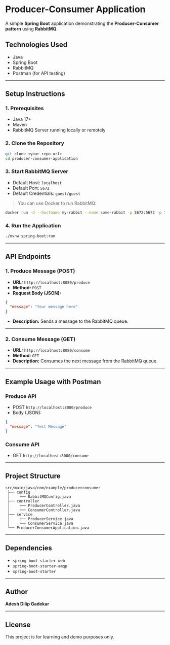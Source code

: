 # Producer-Consumer Application

A simple **Spring Boot** application demonstrating the **Producer-Consumer pattern** using **RabbitMQ**.

## Technologies Used
- Java
- Spring Boot
- RabbitMQ
- Postman (for API testing)

---

## Setup Instructions

### 1. Prerequisites
- Java 17+
- Maven
- RabbitMQ Server running locally or remotely

### 2. Clone the Repository
```bash
git clone <your-repo-url>
cd producer-consumer-application
```

### 3. Start RabbitMQ Server
- Default Host: `localhost`
- Default Port: `5672`
- Default Credentials: `guest/guest`

> You can use Docker to run RabbitMQ:
```bash
docker run -d --hostname my-rabbit --name some-rabbit -p 5672:5672 -p 15672:15672 rabbitmq:3-management
```

### 4. Run the Application
```bash
./mvnw spring-boot:run
```

---

## API Endpoints

### 1. Produce Message (POST)
- **URL:** `http://localhost:8080/produce`
- **Method:** `POST`
- **Request Body (JSON):**
```json
{
  "message": "Your message here"
}
```
- **Description:** Sends a message to the RabbitMQ queue.

---

### 2. Consume Message (GET)
- **URL:** `http://localhost:8080/consume`
- **Method:** `GET`
- **Description:** Consumes the next message from the RabbitMQ queue.

---

## Example Usage with Postman

### Produce API
- POST `http://localhost:8080/produce`
- Body (JSON):
```json
{
  "message": "Test Message"
}
```

### Consume API
- GET `http://localhost:8080/consume`

---

## Project Structure
```
src/main/java/com/example/producerconsumer
 ├── config
 │    └── RabbitMQConfig.java
 ├── controller
 │    ├── ProducerController.java
 │    └── ConsumerController.java
 ├── service
 │    ├── ProducerService.java
 │    └── ConsumerService.java
 └── ProducerConsumerApplication.java
```

---

## Dependencies
- `spring-boot-starter-web`
- `spring-boot-starter-amqp`
- `spring-boot-starter`

---

## Author
**Adesh Dilip Gadekar**

---

## License
This project is for learning and demo purposes only.
